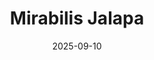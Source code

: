 ---
title: "Mirabilis Jalapa"
src: "/photos/flower1.webp"      
srcs: ["/photos/flower2.webp"]        
alt: "Mirabilis Jalapa observada de noche, cuando abre sus pétalos."
w: 1920
h: 1186
date: 2025-09-10
category: macro
tags: ["syrphidae","macro","flor"]
---